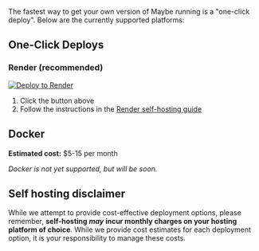 The fastest way to get your own version of Maybe running is a "one-click deploy". Below are the currently supported platforms:

## One-Click Deploys

### Render (recommended)

<a href="https://render.com/deploy?repo=https://github.com/maybe-finance/maybe">
<img src="https://render.com/images/deploy-to-render-button.svg" alt="Deploy to Render" />
</a>

1. Click the button above
2. Follow the instructions in the [Render self-hosting guide](render.md)

## Docker

**Estimated cost:** $5-15 per month

_Docker is not yet supported, but will be soon._

## Self hosting disclaimer

While we attempt to provide cost-effective deployment options, please remember, **self-hosting _may_ incur monthly charges on your hosting platform of choice**. While we provide cost estimates for each deployment option, it is your responsibility to manage these costs.
